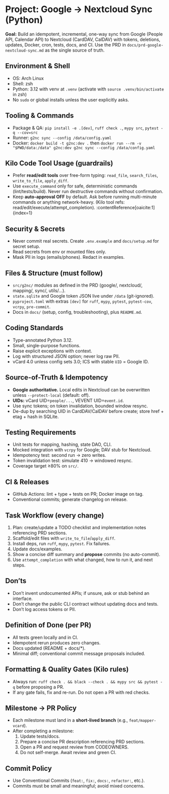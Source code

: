 # Project: Google → Nextcloud Sync (Python)
**Goal:** Build an idempotent, incremental, one-way sync from Google (People API, Calendar API) to Nextcloud (CardDAV, CalDAV) with tokens, deletions, updates, Docker, cron, tests, docs, and CI. Use the PRD in `docs/prd-google-nextcloud-sync.md` as the single source of truth.

## Environment & Shell
- OS: Arch Linux
- Shell: zsh
- Python: 3.12 with venv at `.venv` (activate with `source .venv/bin/activate` in zsh)
- No `sudo` or global installs unless the user explicitly asks.

## Tooling & Commands
- Package & QA: `pip install -e .[dev]`, `ruff check .`, `mypy src`, `pytest -q --cov=src`
- Runner: `g2nc sync --config /data/config.yaml`
- Docker: `docker build -t g2nc:dev .` then `docker run --rm -v "$PWD/data:/data" g2nc:dev g2nc sync --config /data/config.yaml`

## Kilo Code Tool Usage (guardrails)
- Prefer **read/edit tools** over free-form typing: `read_file`, `search_files`, `write_to_file`, `apply_diff`.  
- Use `execute_command` only for safe, deterministic commands (lint/tests/build). Never run destructive commands without confirmation.  
- Keep **auto-approval OFF** by default. Ask before running multi-minute commands or anything network-heavy. (Kilo tool refs: read/edit/execute/attempt_completion). :contentReference[oaicite:1]{index=1}

## Security & Secrets
- Never commit real secrets. Create `.env.example` and `docs/setup.md` for secret setup.  
- Read secrets from env or mounted files only.  
- Mask PII in logs (emails/phones). Redact in examples.

## Files & Structure (must follow)
- `src/g2nc/` modules as defined in the PRD (google/, nextcloud/, mapping/, sync/, utils/…).  
- `state.sqlite` and Google token JSON live under `/data` (git-ignored).  
- `pyproject.toml` with extras `[dev]` for `ruff`, `mypy`, `pytest`, `pytest-cov`, `vcrpy`, `pre-commit`.  
- Docs in `docs/` (setup, config, troubleshooting), plus `README.md`.

## Coding Standards
- Type-annotated Python 3.12.  
- Small, single-purpose functions.  
- Raise explicit exceptions with context.  
- Log with structured JSON option; never log raw PII.  
- vCard 4.0 unless config sets 3.0; ICS with stable `UID` = Google ID.

## Source-of-Truth & Idempotency
- **Google authoritative.** Local edits in Nextcloud can be overwritten unless `--protect-local` (default: off).  
- **UIDs:** vCard UID=`people/...`, VEVENT UID=`event.id`.  
- Use sync tokens; on token invalidation, bounded window resync.  
- De-dup by searching UID in CardDAV/CalDAV before create; store href + etag + hash in SQLite.

## Testing Requirements
- Unit tests for mapping, hashing, state DAO, CLI.  
- Mocked integration with `vcrpy` for Google; DAV stub for Nextcloud.  
- Idempotency test: second run → zero writes.  
- Token invalidation test: simulate 410 → windowed resync.  
- Coverage target ≥80% on `src/`.

## CI & Releases
- GitHub Actions: lint + type + tests on PR; Docker image on tag.  
- Conventional commits; generate changelog on release.

## Task Workflow (every change)
1) Plan: create/update a TODO checklist and implementation notes referencing PRD sections.  
2) Scaffold/edit files with `write_to_file`/`apply_diff`.  
3) Install deps, run `ruff`, `mypy`, `pytest`. Fix failures.  
4) Update docs/examples.  
5) Show a concise diff summary and **propose** commits (no auto-commit).  
6) Use `attempt_completion` with what changed, how to run it, and next steps.

## Don’ts
- Don’t invent undocumented APIs; if unsure, ask or stub behind an interface.  
- Don’t change the public CLI contract without updating docs and tests.  
- Don’t log access tokens or PII.

## Definition of Done (per PR)
- All tests green locally and in CI.  
- Idempotent rerun produces zero changes.  
- Docs updated (README + docs/*).  
- Minimal diff; conventional commit message proposals included.

## Formatting & Quality Gates (Kilo rules)
- Always run: `ruff check . && black --check . && mypy src && pytest -q` before proposing a PR.
- If any gate fails, fix and re-run. Do not open a PR with red checks.

## Milestone → PR Policy
- Each milestone must land in a **short-lived branch** (e.g., `feat/mapper-vcard`).
- After completing a milestone:
  1) Update tests/docs.
  2) Prepare a concise PR description referencing PRD sections.
  3) Open a PR and request review from CODEOWNERS.
  4) Do not self-merge. Await review and green CI.

## Commit Policy
- Use Conventional Commits (`feat:`, `fix:`, `docs:`, `refactor:`, etc.).
- Commits must be small and meaningful; avoid mixed concerns.
